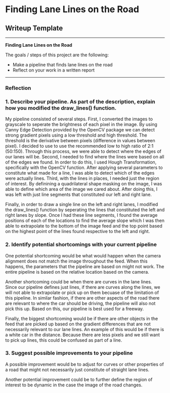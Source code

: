 # **Finding Lane Lines on the Road** 

## Writeup Template

---

**Finding Lane Lines on the Road**

The goals / steps of this project are the following:
* Make a pipeline that finds lane lines on the road
* Reflect on your work in a written report

---

### Reflection

### 1. Describe your pipeline. As part of the description, explain how you modified the draw_lines() function.

My pipeline consisted of several steps. First, I converted the images to grayscale to seperate the brightness of each pixel in the image. By using Canny Edge Detection provided by the OpenCV package we can detect strong gradient pixels using a low threshold and high threshold. The threshold is the derivative between pixels (difference in values between pixel). I decided to use to use the recommended low to high ratio of 2:1 (50:150). Through this process, we were able to detect where the edges of our lanes will be. Second, I needed to find where the lines were based on all of the edges we found. In order to do this, I used Hough Transformation, specifically with the OpenCV function. After applying several parameters to constitute what made for a line, I was able to detect which of the edges were actually lines. Third, with the lines in places, I needed just the region of interest. By definining a quadrilateral shape masking on the image, I was able to define which area of the image we cared about. After doing this, I was left with just line segments that constituted our left and right lane. 

Finally, in order to draw a single line on the left and right lanes, I modified the draw_lines() function by seperating the lines that constituted the left and right lanes by slope. Once I had these line segments, I found the average positions of each of the locations to find the average slope which I was then able to extrapolate to the bottom of the image feed and the top point based on the highest point of the lines found respective to the left and right. 


### 2. Identify potential shortcomings with your current pipeline

One potential shortcoming would be what would happen when the camera alignment does not match the image throughout the feed. When this happens, the parameters that the pipeline are based on might not work. The entire pipeline is based on the relative location based on the camera. 

Another shortcoming could be when there are curves in the lane lines. Since our pipeline defines just lines, if there are curves along the lines, we will not able to extrapolate or pick up on them becuase of the limitation of this pipeline. In similar fashion, if there are other aspects of the road there are relevant to where the car should be driving, the pipeline will also not pick this up. Based on this, our pipeline is best used for a freeway. 

Finally, the biggest shortcoming would be if there are other objects in the feed that are picked up based on the gradient differences that are not necessarily relevant to our lane lines. An example of this would be if there is a white car in the distance. Because there are less pixels and we still want to pick up lines, this could be confused as part of a line. 


### 3. Suggest possible improvements to your pipeline

A possible improvement would be to adjust for curves or other properties of a road that might not necessarily just constitute of straight lane lines. 

Another potential improvement could be to further define the region of interest to be dynamic in the case the image of the road changes. 
